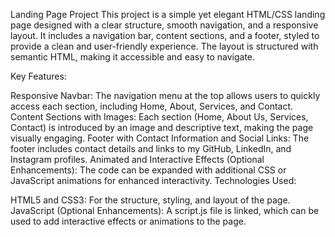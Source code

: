 Landing Page Project
This project is a simple yet elegant HTML/CSS landing page designed with a clear structure, smooth navigation, and a responsive layout. It includes a navigation bar, content sections, and a footer, styled to provide a clean and user-friendly experience. The layout is structured with semantic HTML, making it accessible and easy to navigate.

Key Features:

Responsive Navbar: The navigation menu at the top allows users to quickly access each section, including Home, About, Services, and Contact.
Content Sections with Images: Each section (Home, About Us, Services, Contact) is introduced by an image and descriptive text, making the page visually engaging.
Footer with Contact Information and Social Links: The footer includes contact details and links to my GitHub, LinkedIn, and Instagram profiles.
Animated and Interactive Effects (Optional Enhancements): The code can be expanded with additional CSS or JavaScript animations for enhanced interactivity.
Technologies Used:

HTML5 and CSS3: For the structure, styling, and layout of the page.
JavaScript (Optional Enhancements): A script.js file is linked, which can be used to add interactive effects or animations to the page.
